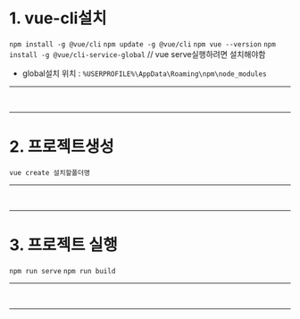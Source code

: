 # 1. vue-cli설치
`npm install -g @vue/cli`
`npm update -g @vue/cli`
`npm vue --version`
`npm install -g @vue/cli-service-global`   // vue serve실행하려면 설치해야함    
+ global설치 위치 : `%USERPROFILE%\AppData\Roaming\npm\node_modules`

<hr />
<br />
<hr />

# 2. 프로젝트생성
`vue create 설치할폴더명`

<hr />
<br />
<hr />

# 3. 프로젝트 실행
`npm run serve`
`npm run build`

<hr />
<br />
<hr />
